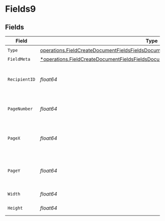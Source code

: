 # Fields9


## Fields

| Field                                                                                                                                                                                           | Type                                                                                                                                                                                            | Required                                                                                                                                                                                        | Description                                                                                                                                                                                     |
| ----------------------------------------------------------------------------------------------------------------------------------------------------------------------------------------------- | ----------------------------------------------------------------------------------------------------------------------------------------------------------------------------------------------- | ----------------------------------------------------------------------------------------------------------------------------------------------------------------------------------------------- | ----------------------------------------------------------------------------------------------------------------------------------------------------------------------------------------------- |
| `Type`                                                                                                                                                                                          | [operations.FieldCreateDocumentFieldsFieldsDocumentsFieldsRequestRequestBody9Type](../../models/operations/fieldcreatedocumentfieldsfieldsdocumentsfieldsrequestrequestbody9type.md)            | :heavy_check_mark:                                                                                                                                                                              | N/A                                                                                                                                                                                             |
| `FieldMeta`                                                                                                                                                                                     | [*operations.FieldCreateDocumentFieldsFieldsDocumentsFieldsRequestRequestBody9FieldMeta](../../models/operations/fieldcreatedocumentfieldsfieldsdocumentsfieldsrequestrequestbody9fieldmeta.md) | :heavy_minus_sign:                                                                                                                                                                              | N/A                                                                                                                                                                                             |
| `RecipientID`                                                                                                                                                                                   | *float64*                                                                                                                                                                                       | :heavy_check_mark:                                                                                                                                                                              | The ID of the recipient to create the field for.                                                                                                                                                |
| `PageNumber`                                                                                                                                                                                    | *float64*                                                                                                                                                                                       | :heavy_check_mark:                                                                                                                                                                              | The page number the field will be on.                                                                                                                                                           |
| `PageX`                                                                                                                                                                                         | *float64*                                                                                                                                                                                       | :heavy_check_mark:                                                                                                                                                                              | The X coordinate of where the field will be placed.                                                                                                                                             |
| `PageY`                                                                                                                                                                                         | *float64*                                                                                                                                                                                       | :heavy_check_mark:                                                                                                                                                                              | The Y coordinate of where the field will be placed.                                                                                                                                             |
| `Width`                                                                                                                                                                                         | *float64*                                                                                                                                                                                       | :heavy_check_mark:                                                                                                                                                                              | The width of the field.                                                                                                                                                                         |
| `Height`                                                                                                                                                                                        | *float64*                                                                                                                                                                                       | :heavy_check_mark:                                                                                                                                                                              | The height of the field.                                                                                                                                                                        |